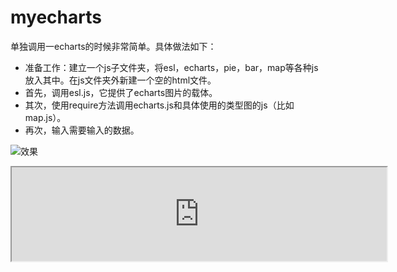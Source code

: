 # myecharts
单独调用一echarts的时候非常简单。具体做法如下：
- 准备工作：建立一个js子文件夹，将esl，echarts，pie，bar，map等各种js放入其中。在js文件夹外新建一个空的html文件。
- 首先，调用esl.js，它提供了echarts图片的载体。
- 其次，使用require方法调用echarts.js和具体使用的类型图的js（比如map.js）。
- 再次，输入需要输入的数据。

![效果](http://chengjun.github.io/cn/2015/01/myecharts/)

<iframe src="http://chengjun.github.io/cn/2015/01/myecharts/" scrolling="no" width="600" ></iframe>

